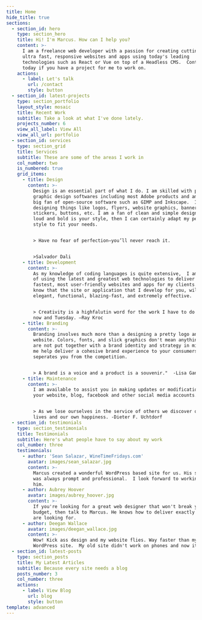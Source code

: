 ```yaml
---
title: Home
hide_title: true
sections:
  - section_id: hero
    type: section_hero
    title: Hi! I'm Marcus. How can I help you?
    content: >-
      I am a freelance web developer with a passion for creating cutting-edge,
      ultra fast, responsive websites and apps using today's leading
      technologies such as React or Vue on top of a Headless CMS.  Contact me
      today if you have a project for me to work on.
    actions:
      - label: Let's talk
        url: /contact
        style: button
  - section_id: latest-projects
    type: section_portfolio
    layout_style: mosaic
    title: Recent Work
    subtitle: Take a look at what I've done lately.
    projects_number: 6
    view_all_label: View All
    view_all_url: portfolio
  - section_id: services
    type: section_grid
    title: Services
    subtitle: These are some of the areas I work in
    col_number: two
    is_numbered: true
    grid_items:
      - title: Design
        content: >-
          Design is an essential part of what I do. I am skilled with popular
          graphic design softwares including most Adobe products and am also a
          big fan of open-source software such as GIMP and Inkscape.  I enjoy
          designing things like logos, flyers, website graphics, banners, menus,
          stickers, buttons, etc. I am a fan of clean and simple designs, but if
          loud and bold is your style, then I can certainly adapt my personal
          style to fit your needs.   


          > Have no fear of perfection—you’ll never reach it.


          >Salvador Dali
      - title: Development
        content: >-
          As my knowledge of coding languages is quite extensive,  I am capable
          of using the latest and greatest web technologies to deliver the
          fastest, most user-friendly websites and apps for my clients.  Just
          know that the site or application that I develop for you, will be
          elegant, functional, blazing-fast, and extremely effective.   


          > Creativity is a highfalutin word for the work I have to do between
          now and Tuesday. –Ray Kroc
      - title: Branding
        content: >-
          Branding involves much more than a designing a pretty logo and a fancy
          website. Colors, fonts, and slick graphics don't mean anything if they
          are not put together with a brand identity and strategy in mind.  Let
          me help deliver a cohesive brand experience to your consumers that
          seperates you from the competition.  


          > A brand is a voice and a product is a souvenir."  -Lisa Gansky
      - title: Maintenance
        content: >-
          I am available to assist you in making updates or modifications to
          your website, blog, facebook and other social media accounts.


          > As we lose ourselves in the service of others we discover our own
          lives and our own happiness. -Dieter F. Uchtdorf
  - section_id: testimonials
    type: section_testimonials
    title: Testimonials
    subtitle: Here's what people have to say about my work
    col_number: three
    testimonials:
      - author: 'Sean Salazar, WineTimeFridays.com'
        avatar: images/sean_salazar.jpg
        content: >-
          Marcus created a wonderful WordPress based site for us. His service
          was always prompt and professional.  I look forward to working with
          him.
      - author: Aubrey Hoover
        avatar: images/aubrey_hoover.jpg
        content: >-
          If you're looking for a great web designer that won't break your
          budget, then talk to Marcus. He knows how to deliver exactly what you
          are looking for.
      - author: Deegan Wallace
        avatar: images/deegan_wallace.jpg
        content: >-
          Wow! Kick ass design and my website flies. Way faster than my old
          WordPress site.  My old site didn't work on phones and now it does!
  - section_id: latest-posts
    type: section_posts
    title: My Latest Articles
    subtitle: Because every site needs a blog
    posts_number: 3
    col_number: three
    actions:
      - label: View Blog
        url: blog
        style: button
template: advanced
---
```

